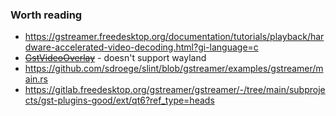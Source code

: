 

### Worth reading
- https://gstreamer.freedesktop.org/documentation/tutorials/playback/hardware-accelerated-video-decoding.html?gi-language=c
- <s>[GstVideoOverlay](https://gstreamer.freedesktop.org/documentation/video/gstvideooverlay.html?gi-language=c#GstVideoOverlay)</s> - doesn't support wayland
- https://github.com/sdroege/slint/blob/gstreamer/examples/gstreamer/main.rs
- https://gitlab.freedesktop.org/gstreamer/gstreamer/-/tree/main/subprojects/gst-plugins-good/ext/qt6?ref_type=heads
